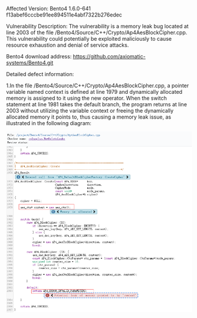 Affected Version:
Bento4 1.6.0-641 f13abef6cccbe91ee894511e4abf7322b276edec

Vulnerability Description:
The vulnerability is a memory leak bug located at line 2003 of the file /Bento4/Source/C++/Crypto/Ap4AesBlockCipher.cpp. This vulnerability could potentially be exploited maliciously to cause resource exhaustion and denial of service attacks.

Bento4 download address:
https://github.com/axiomatic-systems/Bento4.git

Detailed defect information:

1.In the file /Bento4/Source/C++/Crypto/Ap4AesBlockCipher.cpp, a pointer variable named context is defined at line 1979 and dynamically allocated memory is assigned to it using the new operator. When the switch statement at line 1981 takes the default branch, the program returns at line 2003 without utilizing the variable context or freeing the dynamically allocated memory it points to, thus causing a memory leak issue, as illustrated in the following diagram:

![image](https://github.com/LuMingYinDetect/Bento4_defects/blob/main/Bento4_Memory_Leak_5.png)
